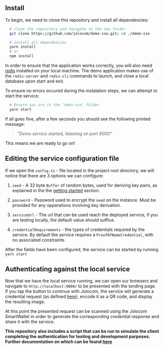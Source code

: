 Install
----------------------------------------

To begin, we need to clone this repository and install all dependencies:

``` bash
  # clone the repository and navigate to the new folder
  git clone https://github.com/jolocom/demo-sso.git; cd ./demo-sso

  # install all dependencies
  yarn install
  # or
  npm install
```

In order to ensure that the application works correctly, you will also need [redis](https://redis.io/topics/quickstart>) installed on your local machine. The demo application makes use of the ``redis-server`` and ``redis-cli`` commands to launch, and close a local database upon start and exit.

To ensure no errors occured during the instalation steps, we can attempt to start the service:

```bash
  # Ensure you are in the 'demo-sso' folder
  yarn start
```

If all goes fine, after a few seconds you should see the following printed message: 

>*"Demo service started, listening on port 9000"*

This means we are ready to go on!

Editing the service configuration file
----------------------------------------

If we open the ``config.ts`` - file located in the project root directory, we will notice that there are 3 options we can configure:

1. ``seed`` - A 32 byte ``Buffer`` of random bytes, used for deriving key pairs, as explained in the the [getting started](https://jolocom-lib.readthedocs.io/en/latest/gettingStarted.html#how-to-create-a-self-sovereign-identity) section.

2. ``password`` - Password used to encrypt the ``seed`` on the instance. Must be provided for any opperations involving key derivation.
3. ``serviceUrl`` - The url that can be used reach the deployed service, if you are testing locally, the default value should suffice.

3. ``credentialRequirements`` - the types of credentials required by the service. By default the service requires a ``ProofOfNameCredential``, with no associated constraints.

After the fields have been configured, the service can be started by running ``yarn start``

Authenticating against the local service
----------------------------------------

Now that we have the local service running, we can open our browsers and navigate to ``http://localhost:9000/`` to be presented with the landing page.
If you tap the button to continue with Jolocom, the service will generate a credential request (as defined [here](https://jolocom-lib.readthedocs.io/en/latest/interactionFlows.html)), encode it as a QR code, and display the resulting image.

At this point the presented request can be scanned using the Jolocom SmartWallet in order to generate the corresponding credential response and share it with the service.

<b>This repository also includes a script that can be run to simulate the client completing the authentication for testing and development purposes. Further documentation on which can be found [here](https://github.com/jolocom/demo-sso/tree/master/scripts)</b>